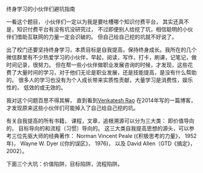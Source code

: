 终身学习的小伙伴们避坑指南

一看这个题目， 小伙伴们一定以为我是要吐槽哪个知识付费平台， 其实还真不是，知识付费平台有没有坑没研究过， 不过即便别人给挖了坑，相信聪明的小伙伴们借助互联网的力量一定会识破的。 但自己给自己挖的坑就不好说了。

出了校门还要坚持终身学习，本质目标是自我提高，保持终身成长。我所在的几个微信群里有不少热爱学习的小伙伴，早起，阅读，写作，打卡，刷课，记笔记，做时间记录，很努力。 但在帮一些小伙伴做职业发展咨询的时候，才发现，这些花费了大量时间的学习，对于他们无论是职业发展，还是技能提高，是没有什么帮助的。 很多人的学习也没有为个人成长带来实质性贡献，大量学习是消费性，娱乐性的， 低效的或无效的。

我对这个问题百思不得其解， 直到看到[Venkatesh Rao](https://www.ribbonfarm.com/author/admin/) 在2014年写的一篇博客，才发现原来这些小伙伴们可能掉入了自己给自己挖的坑。

 有关自我提高的所有书籍， 课程，文章，追根溯源可以分为三大类： 即价值导向的， 目标导向的和流程（习惯）导向的。 这三大类自我提高思想的源头，可以参考三位先驱大师的经典著作： Norman Vincent  Peale (《积极思考的力量》， 1952年)， Wayne W. Dyer (《你的误区》， 1976)， 以及 David Allen（GTD《搞定》，2002）。



下面三个大坑：价值陷阱，目标陷阱，流程陷阱。



